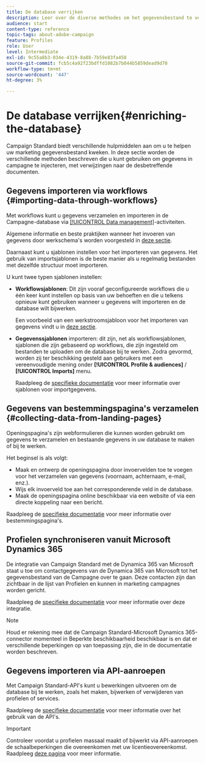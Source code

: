 ```yaml
---
title: De database verrijken
description: Leer over de diverse methodes om het gegevensbestand te verrijken.
audience: start
content-type: reference
topic-tags: about-adobe-campaign
feature: Profiles
role: User
level: Intermediate
exl-id: 9c55a8b3-034e-4319-8a88-7b59e83fa458
source-git-commit: fcb5c4a92f23bdffd1082b7b044b5859dead9d70
workflow-type: tm+mt
source-wordcount: '447'
ht-degree: 3%

---
```


# De database verrijken{#enriching-the-database}

Campaign Standard biedt verschillende hulpmiddelen aan om u te helpen uw marketing gegevensbestand kweken. In deze sectie worden de verschillende methoden beschreven die u kunt gebruiken om gegevens in campagne te injecteren, met verwijzingen naar de desbetreffende documenten.

## Gegevens importeren via workflows {#importing-data-through-workflows}

Met workflows kunt u gegevens verzamelen en importeren in de Campagne-database via [[!UICONTROL Data management]](../../automating/using/about-data-management-activities.md)-activiteiten.

Algemene informatie en beste praktijken wanneer het invoeren van gegevens door werkschema&#39;s worden voorgesteld in [deze sectie](../../automating/using/about-data-import-and-export.md).

Daarnaast kunt u sjablonen instellen voor het importeren van gegevens. Het gebruik van importsjablonen is de beste manier als u regelmatig bestanden met dezelfde structuur moet importeren.

U kunt twee typen sjablonen instellen:

* **Workflowsjablonen**: Dit zijn vooraf geconfigureerde workflows die u één keer kunt instellen op basis van uw behoeften en die u telkens opnieuw kunt gebruiken wanneer u gegevens wilt importeren en de database wilt bijwerken.

   Een voorbeeld van een werkstroomsjabloon voor het importeren van gegevens vindt u in [deze sectie](../../automating/using/creating-import-workflow-templates.md).

* **Gegevenssjablonen** importeren: dit zijn, net als workflowsjablonen, sjablonen die zijn gebaseerd op workflows, die zijn ingesteld om bestanden te uploaden om de database bij te werken. Zodra gevormd, worden zij ter beschikking gesteld aan gebruikers met een vereenvoudigde mening onder **[!UICONTROL Profile & audiences]** / **[!UICONTROL Imports]** menu.

   Raadpleeg de [specifieke documentatie](../../automating/using/importing-data-with-import-templates.md) voor meer informatie over sjablonen voor importgegevens.

## Gegevens van bestemmingspagina&#39;s verzamelen {#collecting-data-from-landing-pages}

Openingspagina&#39;s zijn webformulieren die kunnen worden gebruikt om gegevens te verzamelen en bestaande gegevens in uw database te maken of bij te werken.

Het beginsel is als volgt:

* Maak en ontwerp de openingspagina door invoervelden toe te voegen voor het verzamelen van gegevens (voornaam, achternaam, e-mail, enz.).
* Wijs elk invoerveld toe aan het corresponderende veld in de database.
* Maak de openingspagina online beschikbaar via een website of via een directe koppeling naar een bericht.

Raadpleeg de [specifieke documentatie](../../channels/using/getting-started-with-landing-pages.md) voor meer informatie over bestemmingspagina&#39;s.

## Profielen synchroniseren vanuit Microsoft Dynamics 365

De integratie van Campaign Standard met de Dynamica 365 van Microsoft staat u toe om contactgegevens van de Dynamica 365 van Microsoft tot het gegevensbestand van de Campagne over te gaan.
Deze contacten zijn dan zichtbaar in de lijst van Profielen en kunnen in marketing campagnes worden gericht.

Raadpleeg de [specifieke documentatie](../../integrating/using/d365-acs-get-started.md) voor meer informatie over deze integratie.

>[!NOTE]
>
>Houd er rekening mee dat de Campaign Standard-Microsoft Dynamics 365-connector momenteel in Beperkte beschikbaarheid beschikbaar is en dat er verschillende beperkingen op van toepassing zijn, die in de documentatie worden beschreven.

## Gegevens importeren via API-aanroepen

Met Campaign Standard-API&#39;s kunt u bewerkingen uitvoeren om de database bij te werken, zoals het maken, bijwerken of verwijderen van profielen of services.

Raadpleeg de [specifieke documentatie](../../api/using/get-started-apis.md) voor meer informatie over het gebruik van de API&#39;s.

>[!IMPORTANT]
>
>Controleer voordat u profielen massaal maakt of bijwerkt via API-aanroepen de schaalbeperkingen die overeenkomen met uw licentieovereenkomst. Raadpleeg [deze pagina](https://helpx.adobe.com/nl/legal/product-descriptions/campaign-standard.html#ITInfrastructureResourcesbyActiveProfilesTiers) voor meer informatie.
